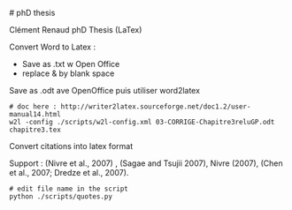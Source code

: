# phD thesis

Clément Renaud phD Thesis (LaTex)

Convert Word to Latex :
- Save as .txt w Open Office
- replace & by blank space


Save as .odt ave OpenOffice puis utiliser word2latex
    
    # doc here : http://writer2latex.sourceforge.net/doc1.2/user-manual14.html
    w2l -config ./scripts/w2l-config.xml 03-CORRIGE-Chapitre3reluGP.odt chapitre3.tex

Convert citations into latex format

Support : (Nivre et al., 2007) , (Sagae and Tsujii 2007), Nivre (2007), (Chen et al., 2007; Dredze et al., 2007).

    # edit file name in the script
    python ./scripts/quotes.py
    


